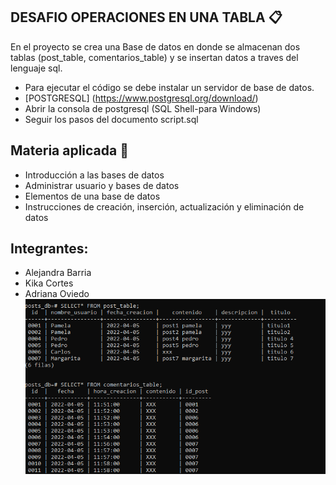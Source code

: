 ## DESAFIO OPERACIONES EN UNA TABLA 📋
En el proyecto se crea una Base de datos en donde se almacenan dos tablas (post_table, comentarios_table) y se insertan datos a traves del lenguaje sql.

- Para ejecutar el código se debe instalar un servidor de base de datos.
- [POSTGRESQL] (https://www.postgresql.org/download/)
- Abrir la consola de postgresql (SQL Shell-para Windows)
- Seguir los pasos del documento script.sql

## Materia aplicada 📝
- Introducción a las bases de datos
- Administrar usuario y bases de datos
- Elementos de una base de datos
- Instrucciones de creación, inserción, actualización y eliminación de datos

## Integrantes:
- Alejandra Barria
- Kika Cortes
- Adriana Oviedo 
![](https://github.com/AdrianaOL/operaciones_tabla/blob/main/img/Captura.PNG)
